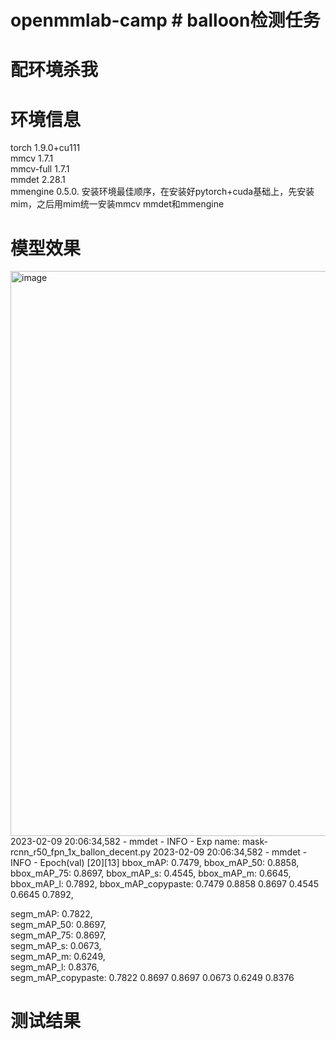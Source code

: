 # openmmlab-camp # balloon检测任务
# 配环境杀我

# 环境信息
torch              1.9.0+cu111  
mmcv               1.7.1  
mmcv-full          1.7.1  
mmdet              2.28.1  
mmengine           0.5.0. 
安装环境最佳顺序，在安装好pytorch+cuda基础上，先安装mim，之后用mim统一安装mmcv mmdet和mmengine

# 模型效果
<img width="904" alt="image" src="https://user-images.githubusercontent.com/47024870/218030426-abc72fd8-e918-418f-a846-00f8e98fbf60.png">
2023-02-09 20:06:34,582 - mmdet - INFO - Exp name: mask-rcnn_r50_fpn_1x_ballon_decent.py  
2023-02-09 20:06:34,582 - mmdet - INFO - Epoch(val) [20][13]	 
bbox_mAP: 0.7479,   
bbox_mAP_50: 0.8858,  
bbox_mAP_75: 0.8697,  
bbox_mAP_s: 0.4545,  
bbox_mAP_m: 0.6645,  
bbox_mAP_l: 0.7892,  
bbox_mAP_copypaste: 0.7479 0.8858 0.8697 0.4545 0.6645 0.7892,     

segm_mAP: 0.7822,  
segm_mAP_50: 0.8697,  
segm_mAP_75: 0.8697,  
segm_mAP_s: 0.0673,  
segm_mAP_m: 0.6249,  
segm_mAP_l: 0.8376,  
segm_mAP_copypaste: 0.7822 0.8697 0.8697 0.0673 0.6249 0.8376  

# 测试结果







